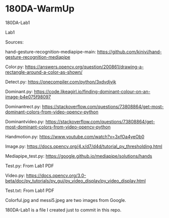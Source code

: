 # 180DA-WarmUp
180DA-Lab1

Lab1

Sources:

hand-gesture-recognition-mediapipe-main:
https://github.com/kinivi/hand-gesture-recognition-mediapipe

Color.py:
https://answers.opencv.org/question/200861/drawing-a-rectangle-around-a-color-as-shown/

Detect.py:
https://onecompiler.com/python/3xdvdjyjk

Dominant.py:
https://code.likeagirl.io/finding-dominant-colour-on-an-image-b4e075f98097

Dominantrect.py:
https://stackoverflow.com/questions/73808864/get-most-dominant-colors-from-video-opencv-python

Dominantvideo.py:
https://stackoverflow.com/questions/73808864/get-most-dominant-colors-from-video-opencv-python

Handmotion.py:
https://www.youtube.com/watch?v=3xfOa4yeOb0

Image.py:
https://docs.opencv.org/4.x/d7/d4d/tutorial_py_thresholding.html

Mediapipe_test.py:
https://google.github.io/mediapipe/solutions/hands

Test.py:
From Lab1 PDF

Video.py:
https://docs.opencv.org/3.0-beta/doc/py_tutorials/py_gui/py_video_display/py_video_display.html

Test.txt:
From Lab1 PDF

Colorful.jpg and messi5.jpeg are two images from Google.

180DA-Lab1 is a file I created just to commit in this repo.
